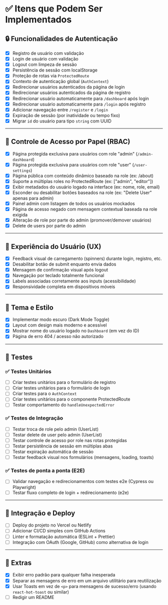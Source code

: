 # ✅ Itens que Podem Ser Implementados

## 🔒 Funcionalidades de Autenticação
- [x] Registro de usuário com validação
- [x] Login de usuário com validação
- [x] Logout com limpeza de sessão
- [x] Persistência de sessão com localStorage
- [x] Proteção de rotas via `ProtectedRoute`
- [x] Contexto de autenticação global (`AuthContext`)
- [x] Redirecionar usuários autenticados da página de login
- [x] Redirecionar usuários autenticados da página de registro
- [x] Redirecionar usuário automaticamente para `/dashboard` após login
- [x] Redirecionar usuário automaticamente para `/login` após registro
- [x] Adicionar navegação entre `/register` e `/login`
- [x] Expiração de sessão (por inatividade ou tempo fixo)
- [x] Migrar `id` do usuário para tipo `string` com UUID

---

## 🎯 Controle de Acesso por Papel (RBAC)
- [x] Página protegida exclusiva para usuários com role "admin" (`/admin-dashboard`)
- [x] Página protegida exclusiva para usuários com role "user" (`/user-settings`)
- [x] Página pública com conteúdo dinâmico baseado na role (ex: /about)
- [x] Suporte a múltiplas roles no ProtectedRoute (ex: ["admin", "editor"])
- [x] Exibir metadados do usuário logado na interface (ex: nome, role, email)
- [x] Esconder ou desabilitar botões baseados na role (ex: "Delete User" apenas para admin)
- [x] Painel admin com listagem de todos os usuários mockados
- [x] Página de acesso negado com mensagem contextual baseada na role exigida
- [x] Alteração de role por parte do admin (promover/demover usuários)
- [x] Delete de users por parte do admin

---

## 🎨 Experiência do Usuário (UX)
- [x] Feedback visual de carregamento (spinners) durante login, registro, etc.
- [x] Desabilitar botão de submit enquanto envia dados
- [x] Mensagem de confirmação visual após logout
- [x] Navegação por teclado totalmente funcional
- [x] Labels associadas corretamente aos inputs (acessibilidade)
- [x] Responsividade completa em dispositivos móveis

---

## 🌙 Tema e Estilo
- [x] Implementar modo escuro (Dark Mode Toggle)
- [x] Layout com design mais moderno e acessível
- [x] Mostrar nome do usuário logado no `Dashboard` (em vez do ID)
- [x] Página de erro 404 / acesso não autorizado

---

## 🧪 Testes
### ✅ Testes Unitários
- [ ] Criar testes unitários para o formulário de registro
- [ ] Criar testes unitários para o formulário de login
- [ ] Criar testes para o `AuthContext`
- [ ] Criar testes unitários para o componente ProtectedRoute
- [ ] Testar comportamento do `handleUnexpectedError`

### ✅ Testes de Integração
- [ ] Testar troca de role pelo admin (UserList)
- [ ] Testar delete de user pelo admin (UserList)
- [ ] Testar controle de acesso por role nas rotas protegidas
- [ ] Testar persistência de sessão em múltiplas abas
- [ ] Testar expiração automática de sessão
- [ ] Testar feedback visual nos formulários (mensagens, loading, toasts)

### ✅ Testes de ponta a ponta (E2E)
- [ ] Validar navegação e redirecionamentos com testes e2e (Cypress ou Playwright)
- [ ] Testar fluxo completo de login + redirecionamento (e2e)

---

## 🚀 Integração e Deploy
- [ ] Deploy do projeto no Vercel ou Netlify
- [ ] Adicionar CI/CD simples com GitHub Actions
- [ ] Linter e formatação automática (ESLint + Prettier)
- [ ] Integração com OAuth (Google, GitHub) como alternativa de login

---

## 📄 Extras
- [x] Exibir erro padrão para qualquer falha inesperada
- [x] Separar as mensagens de erro em um arquivo utilitário para reutilização
- [x] Usar Toasts em vez de `<p>` para mensagens de sucesso/erro (usando `react-hot-toast` ou similar)
- [ ] Redigir um README